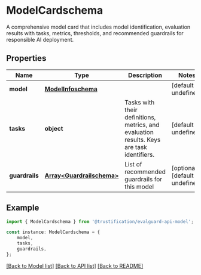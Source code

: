 # ModelCardschema

A comprehensive model card that includes model identification, evaluation results  with tasks, metrics, thresholds, and recommended guardrails for responsible AI deployment. 

## Properties

Name | Type | Description | Notes
------------ | ------------- | ------------- | -------------
**model** | [**ModelInfoschema**](ModelInfoschema.md) |  | [default to undefined]
**tasks** | **object** | Tasks with their definitions, metrics, and evaluation results. Keys are task identifiers. | [default to undefined]
**guardrails** | [**Array&lt;Guardrailschema&gt;**](Guardrailschema.md) | List of recommended guardrails for this model | [optional] [default to undefined]

## Example

```typescript
import { ModelCardschema } from '@trustification/evalguard-api-model';

const instance: ModelCardschema = {
    model,
    tasks,
    guardrails,
};
```

[[Back to Model list]](../README.md#documentation-for-models) [[Back to API list]](../README.md#documentation-for-api-endpoints) [[Back to README]](../README.md)
